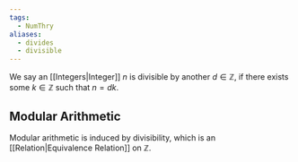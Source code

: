 ```yaml
---
tags:
  - NumThry
aliases:
  - divides
  - divisible
---
```

We say an [[Integers|Integer]] $n$ is divisible by another $d\in\mathbb{Z}$, if there exists some $k\in\mathbb{Z}$ such that $n=dk$. 
## Modular Arithmetic
Modular arithmetic is induced by divisibility, which is an [[Relation|Equivalence Relation]] on $\mathbb{Z}$.